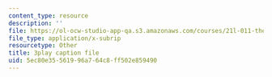 ```yaml
---
content_type: resource
description: ''
file: https://ol-ocw-studio-app-qa.s3.amazonaws.com/courses/21l-011-the-film-experience-fall-2013/5ec80e35561996a764c8ff502e859490_vtViG3o2mgg.srt
file_type: application/x-subrip
resourcetype: Other
title: 3play caption file
uid: 5ec80e35-5619-96a7-64c8-ff502e859490
---
```

